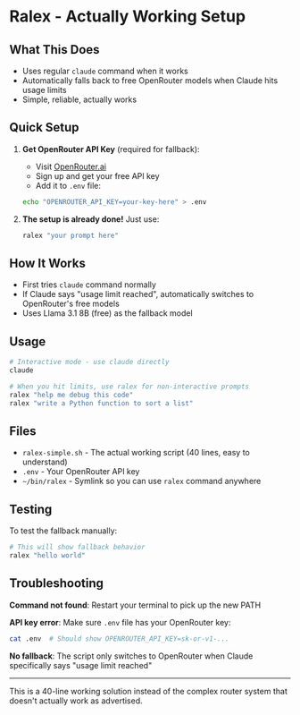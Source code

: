 # Ralex - Actually Working Setup

## What This Does
- Uses regular `claude` command when it works
- Automatically falls back to free OpenRouter models when Claude hits usage limits
- Simple, reliable, actually works

## Quick Setup

1. **Get OpenRouter API Key** (required for fallback):
   - Visit [OpenRouter.ai](https://openrouter.ai)
   - Sign up and get your free API key
   - Add it to `.env` file:
   ```bash
   echo "OPENROUTER_API_KEY=your-key-here" > .env
   ```

2. **The setup is already done!** Just use:
   ```bash
   ralex "your prompt here"
   ```

## How It Works

- First tries `claude` command normally
- If Claude says "usage limit reached", automatically switches to OpenRouter's free models
- Uses Llama 3.1 8B (free) as the fallback model

## Usage

```bash
# Interactive mode - use claude directly
claude

# When you hit limits, use ralex for non-interactive prompts
ralex "help me debug this code"
ralex "write a Python function to sort a list"
```

## Files

- `ralex-simple.sh` - The actual working script (40 lines, easy to understand)
- `.env` - Your OpenRouter API key
- `~/bin/ralex` - Symlink so you can use `ralex` command anywhere

## Testing

To test the fallback manually:
```bash
# This will show fallback behavior
ralex "hello world"
```

## Troubleshooting

**Command not found**: Restart your terminal to pick up the new PATH

**API key error**: Make sure `.env` file has your OpenRouter key:
```bash
cat .env  # Should show OPENROUTER_API_KEY=sk-or-v1-...
```

**No fallback**: The script only switches to OpenRouter when Claude specifically says "usage limit reached"

---

This is a 40-line working solution instead of the complex router system that doesn't actually work as advertised.